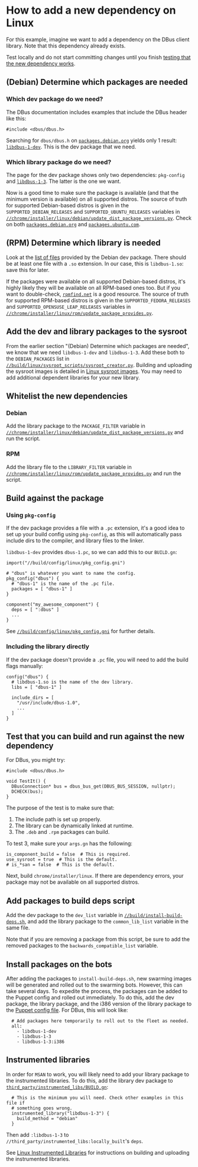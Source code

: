 # How to add a new dependency on Linux

For this example, imagine we want to add a dependency on the DBus client
library. Note that this dependency already exists.

Test locally and do not start committing changes until you finish [testing that
the new dependency
works](#Test-that-you-can-build-and-run-against-the-new-dependency).

## (Debian) Determine which packages are needed

### Which dev package do we need?

The DBus documentation includes examples that include the DBus header like this:

```
#include <dbus/dbus.h>
```

Searching for `dbus/dbus.h` on
[`packages.debian.org`](https://packages.debian.org/) yields only 1 result:
[`libdbus-1-dev`](https://packages.debian.org/buster/libdbus-1-dev). This is the
dev package that we need.

### Which library package do we need?

The page for the dev package shows only two dependencies: `pkg-config` and
[`libdbus-1-3`](https://packages.debian.org/buster/libdbus-1-3). The latter is
the one we want.

Now is a good time to make sure the package is available (and that the minimum
version is available) on all supported distros. The source of truth for
supported Debian-based distros is given in the `SUPPORTED_DEBIAN_RELEASES` and
`SUPPORTED_UBUNTU_RELEASES` variables in
[`//chrome/installer/linux/debian/update_dist_package_versions.py`](https://cs.chromium.org/chromium/src/chrome/installer/linux/debian/update_dist_package_versions.py).
Check on both [`packages.debian.org`](https://packages.debian.org/) and
[`packages.ubuntu.com`](https://packages.ubuntu.com/).

## (RPM) Determine which library is needed

Look at the [list of
files](https://packages.debian.org/buster/amd64/libdbus-1-dev/filelist) provided
by the Debian dev package. There should be at least one file with a `.so`
extension. In our case, this is `libdbus-1.so`: save this for later.

If the packages were available on all supported Debian-based distros, it's
highly likely they will be available on all RPM-based ones too. But if you want
to double-check, [`rpmfind.net`](https://www.rpmfind.net/) is a good resource.
The source of truth for supported RPM-based distros is given in the
`SUPPORTED_FEDORA_RELEASES` and `SUPPORTED_OPENSUSE_LEAP_RELEASES` variables in
[`//chrome/installer/linux/rpm/update_package_provides.py`](https://cs.chromium.org/chromium/src/chrome/installer/linux/rpm/update_package_provides.py).

## Add the dev and library packages to the sysroot

From the earlier section "(Debian) Determine which packages are needed", we know
that we need `libdbus-1-dev` and `libdbus-1-3`. Add these both to the
`DEBIAN_PACKAGES` list in
[`//build/linux/sysroot_scripts/sysroot_creator.py`](https://cs.chromium.org/chromium/src/build/linux/sysroot_scripts/sysroot_creator.py).
Building and uploading the sysroot images is detailed in [Linux sysroot
images](https://chromium.googlesource.com/chromium/src.git/+/main/docs/sysroot.md).
You may need to add additional dependent libraries for your new library.

## Whitelist the new dependencies

### Debian

Add the library package to the `PACKAGE_FILTER` variable in
[`//chrome/installer/linux/debian/update_dist_package_versions.py`](https://cs.chromium.org/chromium/src/chrome/installer/linux/debian/update_dist_package_versions.py)
and run the script.

### RPM

Add the library file to the `LIBRARY_FILTER` variable in
[`//chrome/installer/linux/rpm/update_package_provides.py`](https://cs.chromium.org/chromium/src/chrome/installer/linux/rpm/update_package_provides.py)
and run the script.

## Build against the package

### Using `pkg-config`

If the dev package provides a file with a `.pc` extension, it's a good idea to
set up your build config using `pkg-config`, as this will automatically pass
include dirs to the compiler, and library files to the linker.

`libdbus-1-dev` provides `dbus-1.pc`, so we can add this to our `BUILD.gn`:

```
import("//build/config/linux/pkg_config.gni")

# "dbus" is whatever you want to name the config.
pkg_config("dbus") {
  # "dbus-1" is the name of the .pc file.
  packages = [ "dbus-1" ]
}

component("my_awesome_component") {
  deps = [ ":dbus" ]
  ...
}
```

See
[`//build/config/linux/pkg_config.gni`](https://cs.chromium.org/chromium/src/build/config/linux/pkg_config.gni)
for further details.

### Including the library directly

If the dev package doesn't provide a `.pc` file, you will need to add the build
flags manually:

```
config("dbus") {
  # libdbus-1.so is the name of the dev library.
  libs = [ "dbus-1" ]

  include_dirs = [
    "/usr/include/dbus-1.0",
    ...
  ]
}
```

## Test that you can build and run against the new dependency

For DBus, you might try:

```
#include <dbus/dbus.h>

void TestIt() {
  DBusConnection* bus = dbus_bus_get(DBUS_BUS_SESSION, nullptr);
  DCHECK(bus);
}
```

The purpose of the test is to make sure that:

1. The include path is set up properly.
2. The library can be dynamically linked at runtime.
3. The `.deb` and `.rpm` packages can build.

To test 3, make sure your `args.gn` has the following:

```
is_component_build = false  # This is required.
use_sysroot = true  # This is the default.
# is_*san = false  # This is the default.
```

Next, build `chrome/installer/linux`. If there are dependency errors, your
package may not be available on all supported distros.

## Add packages to build deps script

Add the dev package to the `dev_list` variable in
[`//build/install-build-deps.sh`](https://cs.chromium.org/chromium/src/build/install-build-deps.sh?q=install-build-deps.sh),
and add the library package to the `common_lib_list` variable in the same file.

Note that if you are removing a package from this script, be sure to add the
removed packages to the `backwards_compatible_list` variable.

## Install packages on the bots

After adding the packages to `install-build-deps.sh`, new swarming images will
be generated and rolled out to the swarming bots. However, this can take several
days. To expedite the process, the packages can be added to the Puppet config
and rolled out immediately. To do this, add the dev package, the library
package, and the i386 version of the library package to the [Puppet config
file](https://goto.google.com/ynnzy).  For DBus, this will look like:

```
  # Add packages here temporarily to roll out to the fleet as needed.
  all:
    - libdbus-1-dev
    - libdbus-1-3
    - libdbus-1-3:i386
```

## Instrumented libraries

In order for `MSAN` to work, you will likely need to add your library package to
the instrumented libraries. To do this, add the library dev package to
[`third_party/instrumented_libs/BUILD.gn`](https://cs.chromium.org/chromium/src/third_party/instrumented_libs/BUILD.gn):

```
  # This is the minimum you will need. Check other examples in this file if
  # something goes wrong.
  instrumented_library("libdbus-1-3") {
    build_method = "debian"
  }
```

Then add `:libdbus-1-3` to
`//third_party/instrumented_libs:locally_built`'s `deps`.

See [Linux Instrumented
Libraries](https://chromium.googlesource.com/chromium/src.git/+/main/docs/linux/instrumented_libraries.md)
for instructions on building and uploading the instrumented libraries.
